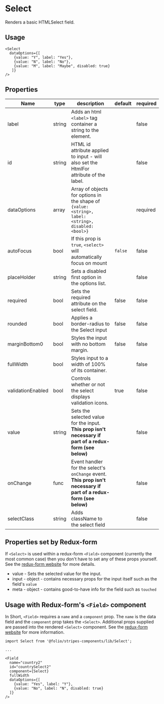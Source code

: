 # Select
Renders a basic HTMLSelect field.

## Usage

```
<Select
  dataOptions={[
    {value: "Y", label: "Yes"},
    {value: "N", label: "No"},
    {value: "M", label: "Maybe", disabled: true}
   ]}
/>
```

## Properties

Name | type | description | default | required
--- | --- | --- | --- | ---
label | string | Adds an html `<label>` tag container a string to the element. | | false
id | string | HTML id attribute applied to input - will also set the HtmlFor attribute of the label. |  | false
dataOptions | array | Array of objects for options in the shape of `{value:<string>, label: <string>, disabled:<bool>}` |  | required
autoFocus | bool | If this prop is `true`, `<select>` will automatically focus on mount | `false` | false
placeHolder | string | Sets a disabled first option in the options list. |  | false
required | bool | Sets the required attribute on the select field. | false | false
rounded | bool | Applies a border-radius to the Select input | false | false
marginBottom0 | bool | Styles the input with no bottom margin. | false | false
fullWidth | bool | Styles input to a width of 100% of its container. | | false
validationEnabled | bool | Controls whether or not the select displays validation icons. | true | false
value | string | Sets the selected value for the input. **This prop isn't necessary if part of a redux-form (see below)** | | false
onChange | func | Event handler for the select's `onChange` event. **This prop isn't necessary if part of a redux-form (see below)** | | false
selectClass | string | Adds className to the select field | | false

## Properties set by Redux-form
If `<Select>` is used within a redux-form `<Field>` component (currently the most common case) then you don't have to set any of these props yourself. See the [redux-form website](https://redux-form.com/7.2.0/) for more details.

* value - Sets the selected value for the input.
* input - object - contains necessary props for the input itself such as the field's `value`
* meta - object - contains good-to-have info for the field such as `touched`

## Usage with Redux-form's `<Field>` component
In Short, `<Field>` requires a `name` and a `component` prop. The `name` is the data field and the `component` prop takes the `<Select>`. Additional props supplied are passed into the rendered `<Select>` component.
See the [redux-form website](https://redux-form.com/7.2.0/) for more information.

```
import Select from '@folio/stripes-components/lib/Select';

...

<Field
  name="country2"
  id="countrySelect2"
  component={Select}
  fullWidth
  dataOptions={[
    {value: "Yes", label: "Y"},
    {value: "No", label: "N", disabled: true}
  ]}
/>
```
